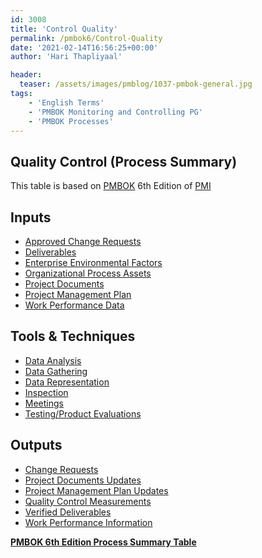 ```yaml
---
id: 3008   
title: 'Control Quality'
permalink: /pmbok6/Control-Quality
date: '2021-02-14T16:56:25+00:00'
author: 'Hari Thapliyaal'

header:
  teaser: /assets/images/pmblog/1037-pmbok-general.jpg
tags:
    - 'English Terms'
    - 'PMBOK Monitoring and Controlling PG'
    - 'PMBOK Processes'
---
```


## Quality Control (Process Summary)

This table is based on [PMBOK](https://www.pmi.org/pmbok-guide-standards) 6th Edition of [PMI](https://www.pmi.org)

## **Inputs**

- [Approved Change Requests](/pmbok6/approved-change-requests)
- [Deliverables](/pmbok6/deliverables)
- [Enterprise Environmental Factors](/pmbok6/enterprise-environmental-factors)
- [Organizational Process Assets](/pmbok6/organizational-process-assets)
- [Project Documents](/pmbok6/project-documents)
- [Project Management Plan](/pmbok6/project-management-plan)
- [Work Performance Data](/pmbok6/work-performance-data)

## **Tools &amp; Techniques**

- [Data Analysis](/pmbok6/data-analysis)
- [Data Gathering](/pmbok6/data-gathering)
- [Data Representation](/pmbok6/data-representation)
- [Inspection](/pmbok6/inspection)
- [Meetings](/pmbok6/meetings)
- [Testing/Product Evaluations](/pmbok6/testing/product-evaluations)

## **Outputs**

- [Change Requests](/pmbok6/change-requests)
- [Project Documents Updates](/pmbok6/project-documents-updates)
- [Project Management Plan Updates](/pmbok6/project-management-plan-updates)
- [Quality Control Measurements](/pmbok6/quality-control-measurements)
- [Verified Deliverables](/pmbok6/verified-deliverables)
- [Work Performance Information](/pmbok6/work-performance-information)

**[PMBOK 6th Edition Process Summary Table](process-groups-and-processes-in-pmbok6/)**